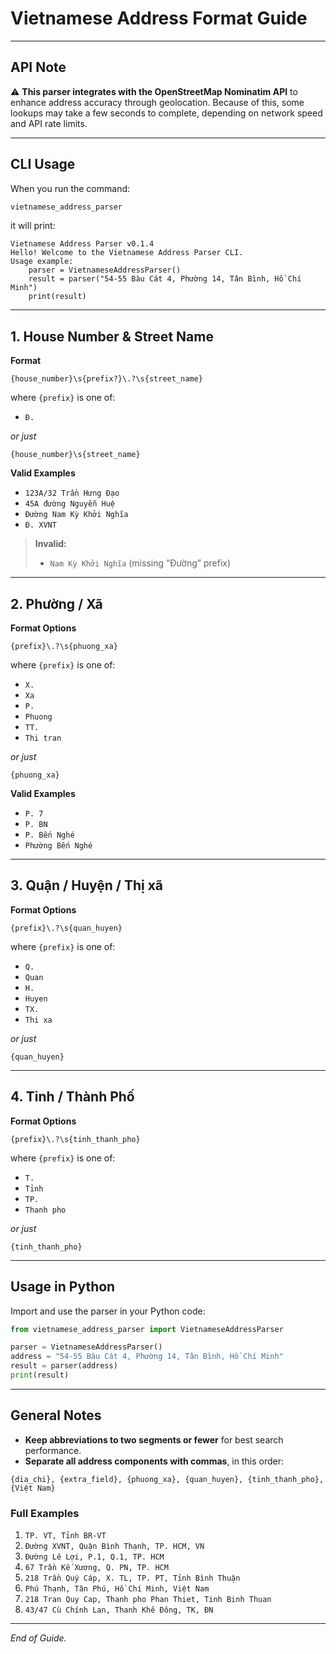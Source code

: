 # Vietnamese Address Format Guide

---

## API Note

⚠️ **This parser integrates with the OpenStreetMap Nominatim API** to enhance address accuracy through geolocation. Because of this, some lookups may take a few seconds to complete, depending on network speed and API rate limits.

---

## CLI Usage

When you run the command:

```bash
vietnamese_address_parser
```

it will print:

```text
Vietnamese Address Parser v0.1.4
Hello! Welcome to the Vietnamese Address Parser CLI.
Usage example:
    parser = VietnameseAddressParser()
    result = parser("54-55 Bàu Cát 4, Phường 14, Tân Bình, Hồ Chí Minh")
    print(result)
```

---

## 1. House Number & Street Name

**Format**

```
{house_number}\s{prefix?}\.?\s{street_name}
```

where `{prefix}` is one of:

* `Đ.`

*or just*

```
{house_number}\s{street_name}
```

**Valid Examples**

* `123A/32 Trần Hưng Đạo`
* `45A đường Nguyễn Huệ`
* `Đường Nam Kỳ Khởi Nghĩa`
* `Đ. XVNT`

> **Invalid:**
>
> * `Nam Kỳ Khởi Nghĩa`
>   (missing “Đường” prefix)

---

## 2. Phường / Xã

**Format Options**

```
{prefix}\.?\s{phuong_xa}
```

where `{prefix}` is one of:

* `X.`
* `Xa`
* `P.`
* `Phuong`
* `TT.`
* `Thi tran`

*or just*

```
{phuong_xa}
```

**Valid Examples**

* `P. 7`
* `P. BN`
* `P. Bến Nghé`
* `Phường Bến Nghé`

---

## 3. Quận / Huyện / Thị xã

**Format Options**

```
{prefix}\.?\s{quan_huyen}
```

where `{prefix}` is one of:

* `Q.`
* `Quan`
* `H.`
* `Huyen`
* `TX.`
* `Thi xa`

*or just*

```
{quan_huyen}
```

---

## 4. Tỉnh / Thành Phố

**Format Options**

```
{prefix}\.?\s{tinh_thanh_pho}
```

where `{prefix}` is one of:

* `T.`
* `Tỉnh`
* `TP.`
* `Thanh pho`

*or just*

```
{tinh_thanh_pho}
```

---

## Usage in Python

Import and use the parser in your Python code:

```python
from vietnamese_address_parser import VietnameseAddressParser

parser = VietnameseAddressParser()
address = "54-55 Bàu Cát 4, Phường 14, Tân Bình, Hồ Chí Minh"
result = parser(address)
print(result)
```

---

## General Notes

* **Keep abbreviations to two segments or fewer** for best search performance.
* **Separate all address components with commas**, in this order:

```
{dia_chi}, {extra_field}, {phuong_xa}, {quan_huyen}, {tinh_thanh_pho}, {Việt Nam}
```

### Full Examples

1. `TP. VT, Tỉnh BR-VT`
2. `Đường XVNT, Quận Bình Thạnh, TP. HCM, VN`
3. `Đường Lê Lợi, P.1, Q.1, TP. HCM`
4. `67 Trần Kế Xương, Q. PN, TP. HCM`
5. `218 Trần Quý Cáp, X. TL, TP. PT, Tỉnh Bình Thuận`
6. `Phú Thạnh, Tân Phú, Hồ Chí Minh, Việt Nam`
7. `218 Tran Quy Cap, Thanh pho Phan Thiet, Tinh Binh Thuan`
8. `43/47 Cù Chính Lan, Thanh Khê Đông, TK, ĐN`

---

*End of Guide.*